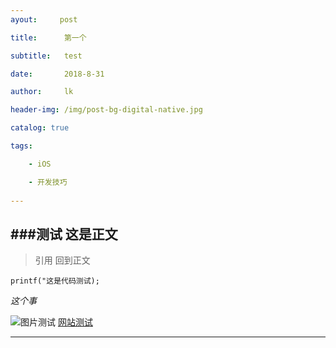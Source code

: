 ```yaml
---
ayout:     post

title:      第一个

subtitle:   test

date:       2018-8-31

author:     lk

header-img: /img/post-bg-digital-native.jpg

catalog: true

tags:

    - iOS

    - 开发技巧
    
---
```

    
###测试
这是正文
---
>引用
回到正文

`printf("这是代码测试);`

*这个事*

![图片测试](https://timgsa.baidu.com/timg?image&quality=80&size=b9999_10000&sec=1533994924082&di=a17e9c98dcec5e1c42157cfa52429e99&imgtype=0&src=http%3A%2F%2Fc.hiphotos.baidu.com%2Fimage%2Fpic%2Fitem%2Ff9198618367adab4b025268587d4b31c8601e47b.jpg)
[网站测试](www.baidu.com)
***
